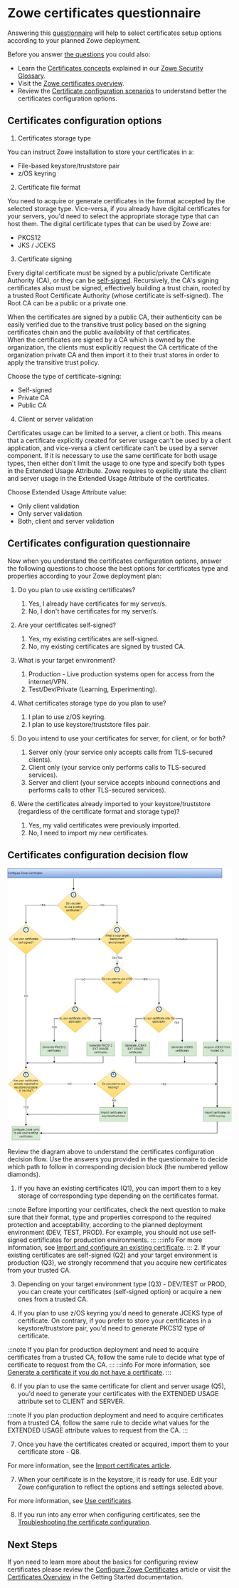 # Zowe certificates questionnaire

Answering this [questionnaire](#certificates-configuration-questionnaire) will help to select certificates setup options according to your planned Zowe deployment.

Before you answer [the questions](#certificates-configuration-questionnaire) you could also:
- Learn the [Certificates concepts](../appendix/zowe-security-glossary#certificate-concepts) explained in our [Zowe Security Glossary](../appendix/zowe-security-glossary).
- Visit the [Zowe certificates overview](../getting-started/zowe-certificates-overview).
- Review the [Certificate configuration scenarios](certificate-configuration-scenarios.md) to understand better the certificates configuration options. 

## Certificates configuration options

1. Certificates storage type

You can instruct Zowe installation to store your certificates in a:
- File-based keystore/truststore pair
- z/OS keyring

2. Certificate file format

You need to acquire or generate certificates in the format accepted by the selected storage type.
Vice-versa, if you already have digital certificates for your servers, you'd need to select the appropriate storage type that can host them. 
The digital certificate types that can be used by Zowe are: 
- PKCS12
- JKS / JCEKS

3. Certificate signing

Every digital certificate must be signed by a public/private Certificate Authority (CA), or they can be [self-signed](/configure-certificates#self-signed-certificates "A self-signed certificate is one that is not signed by a CA at all – neither private nor public. In this case, the certificate is signed with its own private key, instead of requesting verification from a public or a private CA. This arrangement, however, means there is no chain of trust to guarantee that the host with this certificate is the one you wanted to communicate with. Note that these certificates are not secure against other hosts masquerading as the one you want to access. As such, it is highly recommended that certificates be verified against the truststore for production environments."). Recursively, the CA's signing certificates also must be signed, 
effectively building a trust chain, rooted by a trusted Root Certificate Authority (whose certificate is self-signed). The Root CA can be a public or a private one.     

When the certificates are signed by a public CA, their authenticity can be easily verified due to the transitive trust policy based on the signing certificates chain and the public availability of that certificates.   
When the certificates are signed by a CA which is owned by the organization, the clients must explicitly request the CA certificate of the organization private CA and then import it to their trust stores in order to apply the transitive trust policy.   

Choose the type of certificate-signing:
- Self-signed
- Private CA
- Public CA

4. Client or server validation

Certificates usage can be limited to a server, a client or both. This means that a certificate explicitly created for server usage can't be used by a client application, and vice-versa a client certificate can't be used by a server component.
If it is necessary to use the same certificate for both usage types, then either don't limit the usage to one type and specify both types in the Extended Usage Attribute. Zowe requires to explicitly state the client and server usage in the Extended Usage Attribute of the certificates.

Choose Extended Usage Attribute value:
- Only client validation
- Only server validation
- Both, client and server validation

## Certificates configuration questionnaire

Now when you understand the certificates configuration options, answer the following questions
to choose the best options for certificates type and properties according to your Zowe deployment plan:

1. Do you plan to use existing certificates?
   1. Yes, I already have certificates for my server/s.
   2. No, I don't have certificates for my server/s.
   
2. Are your certificates self-signed?
   1. Yes, my existing certificates are self-signed.
   2. No, my existing certificates are signed by trusted CA.

3. What is your target environment?
   1. Production - Live production systems open for access from the internet/VPN.
   2. Test/Dev/Private (Learning, Experimenting).

4. What certificates storage type do you plan to use? 
   1. I plan to use z/OS keyring.
   2. I plan to use keystore/truststore files pair.

5. Do you intend to use your certificates for server, for client, or for both?
   1. Server only (your service only accepts calls from TLS-secured clients).
   2. Client only (your service only performs calls to TLS-secured services).
   3. Server and client (your service accepts inbound connections and performs calls to other TLS-secured services).

6. Were the certificates already imported to your keystore/truststore (regardless of the certificate format and storage type)?
   1. Yes, my valid certificates were previously imported.
   2. No, I need to import my new certificates.

## Certificates configuration decision flow

![Certificates configuration decision tree](../images/install/config-certificates.png)

Review the diagram above to understand the certificates configuration decision flow.
Use the answers you provided in the questionnaire to decide which path to follow in corresponding decision block (the numbered yellow diamonds).

1. If you have an existing certificates (Q1), you can import them to a key storage of corresponding type depending on the certificates format.

:::note
Before importing your certificates, check the next question to make sure that their format, type and properties correspond to the required protection and acceptability, according to the planned deployment environment (DEV, TEST, PROD).
For example, you should not use self-signed certificates for production environments.
:::
:::info
For more information, see [Import and configure an existing certificate](./import-certificates.md).
:::
2. If your existing certificates are self-signed (Q2) and your target environment is production (Q3), we strongly recommend that you acquire new certificates from your trusted CA.

3. Depending on your target environment type (Q3) - DEV/TEST or PROD, you can create your certificates (self-signed option) or acquire a new ones from a trusted CA.

4. If you plan to use z/OS keyring you'd need to generate JCEKS type of certificate. On contrary, if you prefer to store your certificates in a keystore/truststore pair, you'd need to generate PKCS12 type of certificate.

:::note
If you plan for production deployment and need to acquire certificates from a trusted CA, follow the same rule to decide what type of certificate to request from the CA.
:::
:::info
For more information, see [Generate a certificate if you do not have a certificate](./generate-certificates.md).
:::

6. If you plan to use the same certificate for client and server usage (Q5), you'd need to generate your certificates with the EXTENDED USAGE attribute set to CLIENT and SERVER.

:::note
If you plan production deployment and need to acquire certificates from a trusted CA, follow the same rule to decide what values for the EXTENDED USAGE attribute values to request from the CA.
:::

7. Once you have the certificates created or acquired, import them to your certificate store - Q8.

For more information, see the [Import certificates article](./import-certificates.md).

7. When your certificate is in the keystore, it is ready for use. Edit your Zowe configuration to reflect the options and settings selected above.

For more information, see [Use certificates](./use-certificates.md).

8. If you run into any error when configuring certificates, see the [Troubleshooting the certificate configuration](../troubleshoot/troubleshoot-zos-certificate.md).


## Next Steps
If yon need to learn more about the basics for configuring review certificates please review the [Configure Zowe Certificates](./configure-certificates) article
or visit the [Certificates Overview](../getting-started/zowe-certificates-overview) in the Getting Started documentation.
